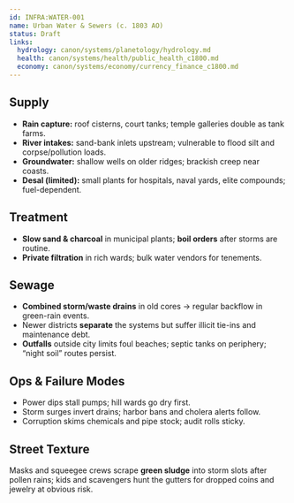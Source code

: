 ```yaml
---
id: INFRA:WATER-001
name: Urban Water & Sewers (c. 1803 AO)
status: Draft
links:
  hydrology: canon/systems/planetology/hydrology.md
  health: canon/systems/health/public_health_c1800.md
  economy: canon/systems/economy/currency_finance_c1800.md
---
```


## Supply
- **Rain capture:** roof cisterns, court tanks; temple galleries double as tank farms.
- **River intakes:** sand-bank inlets upstream; vulnerable to flood silt and corpse/pollution loads.
- **Groundwater:** shallow wells on older ridges; brackish creep near coasts.
- **Desal (limited):** small plants for hospitals, naval yards, elite compounds; fuel-dependent.

## Treatment
- **Slow sand & charcoal** in municipal plants; **boil orders** after storms are routine.
- **Private filtration** in rich wards; bulk water vendors for tenements.

## Sewage
- **Combined storm/waste drains** in old cores → regular backflow in green-rain events.
- Newer districts **separate** the systems but suffer illicit tie-ins and maintenance debt.
- **Outfalls** outside city limits foul beaches; septic tanks on periphery; “night soil” routes persist.

## Ops & Failure Modes
- Power dips stall pumps; hill wards go dry first.
- Storm surges invert drains; harbor bans and cholera alerts follow.
- Corruption skims chemicals and pipe stock; audit rolls sticky.

## Street Texture
Masks and squeegee crews scrape **green sludge** into storm slots after pollen rains; kids and scavengers hunt the gutters for dropped coins and jewelry at obvious risk.
